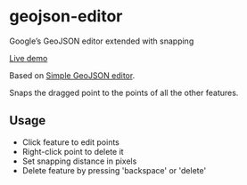 # geojson-editor
Googleʼs GeoJSON editor extended with snapping

[Live demo](http://dev.markuslerner.com/geojson-editor/)

Based on [Simple GeoJSON editor](https://google-developers.appspot.com/maps/documentation/utils/geojson/).

Snaps the dragged point to the points of all the other features.


## Usage

* Click feature to edit points
* Right-click point to delete it
* Set snapping distance in pixels
* Delete feature by pressing 'backspace' or 'delete'
